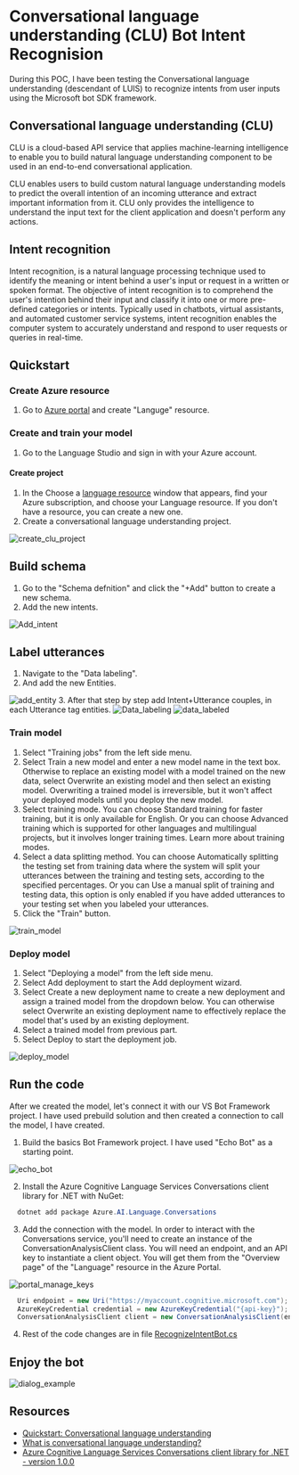 # Conversational language understanding (CLU) Bot Intent Recognision
During this POC, I have been testing the Conversational language understanding (descendant of LUIS) to recognize intents from user inputs using the Microsoft bot SDK framework.

## Conversational language understanding (CLU)
CLU is a cloud-based API service that applies machine-learning intelligence to enable you to build natural language understanding component to be used in an end-to-end conversational application.

CLU enables users to build custom natural language understanding models to predict the overall intention of an incoming utterance and extract important information from it. CLU only provides the intelligence to understand the input text for the client application and doesn't perform any actions.

## Intent recognition
Intent recognition, is a natural language processing technique used to identify the meaning or intent behind a user's input or request in a written or spoken format. The objective of intent recognition is to comprehend the user's intention behind their input and classify it into one or more pre-defined categories or intents. Typically used in chatbots, virtual assistants, and automated customer service systems, intent recognition enables the computer system to accurately understand and respond to user requests or queries in real-time.

## Quickstart

### Create Azure resource
1. Go to [Azure portal](https://ms.portal.azure.com/#home) and create "Languge" resource.

### Create and train your model
1. Go to the Language Studio and sign in with your Azure account.

#### Create project
1. In the Choose a [language resource](https://language.cognitive.azure.com/) window that appears, find your Azure subscription, and choose your Language resource. If you don't have a resource, you can create a new one.
2. Create a conversational language understanding project.
<img src="https://github.com/LuciaHarcekova/CLUBotIntentRecognision/blob/master/Assets/Create_clu_project.png" alt="create_clu_project"/>

## Build schema
1. Go to the "Schema defnition" and click the "+Add" button to create a new schema.
2. Add the new intents. 
<img src="https://github.com/LuciaHarcekova/CLUBotIntentRecognision/blob/master/Assets/Add_intent.png" alt="Add_intent"/>

## Label utterances
1. Navigate to the "Data labeling".
2. And add the new Entities.
<img src="https://github.com/LuciaHarcekova/CLUBotIntentRecognision/blob/master/Assets/add_entity.png" alt="add_entity"/>
3. After that step by step add Intent+Utterance couples, in each Utterance tag entities.

<img src="https://github.com/LuciaHarcekova/CLUBotIntentRecognision/blob/master/Assets/Data_labeling.png" alt="Data_labeling"/>


<img src="https://github.com/LuciaHarcekova/CLUBotIntentRecognision/blob/master/Assets/data_labeled.png" alt="data_labeled"/>

### Train model
1. Select "Training jobs" from the left side menu.
2. Select Train a new model and enter a new model name in the text box. Otherwise to replace an existing model with a model trained on the new data, select Overwrite an existing model and then select an existing model. Overwriting a trained model is irreversible, but it won't affect your deployed models until you deploy the new model.
3. Select training mode. You can choose Standard training for faster training, but it is only available for English. Or you can choose Advanced training which is supported for other languages and multilingual projects, but it involves longer training times. Learn more about training modes.
4. Select a data splitting method. You can choose Automatically splitting the testing set from training data where the system will split your utterances between the training and testing sets, according to the specified percentages. Or you can Use a manual split of training and testing data, this option is only enabled if you have added utterances to your testing set when you labeled your utterances.
5. Click the "Train" button.
<img src="https://github.com/LuciaHarcekova/CLUBotIntentRecognision/blob/master/Assets/train_model.png" alt="train_model"/>

### Deploy model
1. Select "Deploying a model" from the left side menu.
2. Select Add deployment to start the Add deployment wizard.
3. Select Create a new deployment name to create a new deployment and assign a trained model from the dropdown below. You can otherwise select Overwrite an existing deployment name to effectively replace the model that's used by an existing deployment.
4. Select a trained model from previous part.
5. Select Deploy to start the deployment job.
<img src="https://github.com/LuciaHarcekova/CLUBotIntentRecognision/blob/master/Assets/deploy_model.png" alt="deploy_model"/>


## Run the code
After we created the model, let's connect it with our VS Bot Framework project. I have used prebuild solution and then created a connection to call the model, I have created.

1. Build the basics Bot Framework project. I have used "Echo Bot" as a starting point.
<img src="https://github.com/LuciaHarcekova/CLUBotIntentRecognision/blob/master/Assets/echo_bot.png" alt="echo_bot"/>

2. Install the Azure Cognitive Language Services Conversations client library for .NET with NuGet:
```C# Snippet
  dotnet add package Azure.AI.Language.Conversations
```
3. Add the connection with the model. 
In order to interact with the Conversations service, you'll need to create an instance of the ConversationAnalysisClient class. 
You will need an endpoint, and an API key to instantiate a client object. You will get them from the "Overview page" of the "Language" resource in the Azure Portal.
<img src="https://github.com/LuciaHarcekova/CLUBotIntentRecognision/blob/master/Assets/portal_manage_keys.png" alt="portal_manage_keys"/>

```C# Snippet:ConversationAnalysisClient_Create
  Uri endpoint = new Uri("https://myaccount.cognitive.microsoft.com");
  AzureKeyCredential credential = new AzureKeyCredential("{api-key}");
  ConversationAnalysisClient client = new ConversationAnalysisClient(endpoint, credential);
```  
4. Rest of the code changes are in file [RecognizeIntentBot.cs](https://github.com/LuciaHarcekova/CLUBotIntentRecognision/blob/master/CLUBotIntentRecognision/Bots/RecognizeIntentBot.cs)

## Enjoy the bot
<img src="https://github.com/LuciaHarcekova/CLUBotIntentRecognision/blob/master/Assets/dialog_example.png" alt="dialog_example"/>

## Resources
- [Quickstart: Conversational language understanding](https://learn.microsoft.com/en-us/azure/cognitive-services/language-service/conversational-language-understanding/quickstart?pivots=language-studio)
- [What is conversational language understanding?](https://learn.microsoft.com/en-us/azure/cognitive-services/language-service/conversational-language-understanding/overview)
- [Azure Cognitive Language Services Conversations client library for .NET - version 1.0.0](https://learn.microsoft.com/en-us/dotnet/api/overview/azure/ai.language.conversations-readme?view=azure-dotnet)
